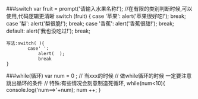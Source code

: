 ###switch
	var fruit  = prompt('请输入水果名称!');
		//在有限的类别判断时候,可以使用,代码逻辑更清晰
		switch (fruit) {
			case '苹果':
				alert('苹果很好吃!');
				break;
			case '梨':
				alert('梨很脆!');
				break;
			case '香蕉':
				alert('香蕉很甜!');
				break;
			default:
				alert('我也没吃过!');
				break;


	写法:switch( ){
			case' ':
				alert(  );
				break
	}

###while(循环)
	var num = 0 ;
		// 当xxx的时候
		// 做while循环的时候 一定要注意跳出循环的条件
		// 特殊:有些情况会刻意制造死循环,
		while(num<10){
			console.log('num==>'+num);
			num ++;
		}